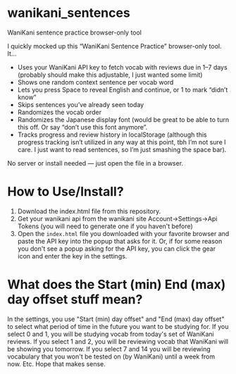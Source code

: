 # wanikani_sentences
WaniKani sentence practice browser-only tool

I quickly mocked up this “WaniKani Sentence Practice” browser-only tool. It…

* Uses your WaniKani API key to fetch vocab with reviews due in 1–7 days (probably should make this adjustable, I just wanted some limit)
* Shows one random context sentence per vocab word
* Lets you press Space to reveal English and continue, or 1 to mark “didn’t know”
* Skips sentences you’ve already seen today
* Randomizes the vocab order
* Randomizes the Japanese display font (would be great to be able to turn this off. Or say “don’t use this font anymore”.
* Tracks progress and review history in localStorage (although this progress tracking isn’t utilized in any way at this point, tbh I’m not sure I care. I just want to read sentences, so I’m just smashing the space bar).

No server or install needed — just open the file in a browser.

# How to Use/Install?

1. Download the index.html file from this repository.
2. Get your wanikani api from the wanikani site Account->Settings->Api Tokens (you will need to generate one if you haven't before)
3. Open the `index.html` file you downloaded with your favorite browser and paste the API key into the popup that asks for it.  Or, if for some reason you don't see a popup asking for the API key, you can click the gear icon and enter the key in the settings.

# What does the Start (min) End (max) day offset stuff mean?

In the settings, you use "Start (min) day offset" and "End (max) day offset" to select what period of time in the future you want to be studying for.  If you select 0 and 1, you will be studying vocab from today's set of WaniKani reviews.  If you select 1 and 2, you will be reviewing vocab that WaniKani will be showing you tomorrow.  If you select 7 and 14 you will be reviewing vocabulary that you won't be tested on (by WaniKani) until a week from now.  Etc.  Hope that makes sense.

